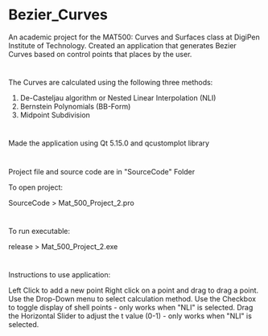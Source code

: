# Bezier_Curves
An academic project for the MAT500: Curves and Surfaces class at DigiPen Institute of Technology. Created an application that generates Bezier Curves based on control points that places by the user.
#
The Curves are calculated using the following three methods:

1. De-Casteljau algorithm or Nested Linear Interpolation (NLI)
2. Bernstein Polynomials (BB-Form)
3. Midpoint Subdivision
#
Made the application using Qt 5.15.0 and qcustomplot library
#
Project file and source code are in "SourceCode" Folder

To open project:

SourceCode > Mat_500_Project_2.pro
#
To run executable:

release > Mat_500_Project_2.exe
#
Instructions to use application:

Left Click to add a new point Right click on a point and drag to drag a point. Use the Drop-Down menu to select calculation method. Use the Checkbox to toggle display of shell points - only works when "NLI" is selected. Drag the Horizontal Slider to adjust the t value (0-1) - only works when "NLI" is selected.
